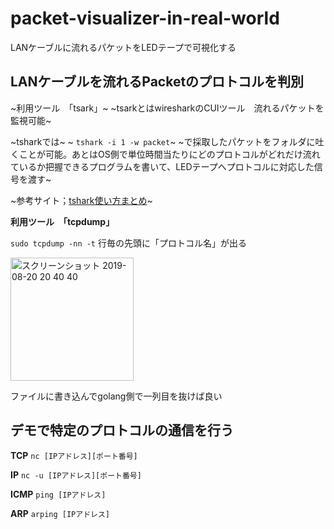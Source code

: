 # packet-visualizer-in-real-world
LANケーブルに流れるパケットをLEDテープで可視化する

## LANケーブルを流れるPacketのプロトコルを判別

~利用ツール　「tsark」~
~tsarkとはwiresharkのCUIツール　流れるパケットを監視可能~

~tsharkでは~
~ `tshark -i 1 -w packet`~
~で採取したパケットをフォルダに吐くことが可能。あとはOS側で単位時間当たりにどのプロトコルがどれだけ流れているか把握できるプログラムを書いて、LEDテープへプロトコルに対応した信号を渡す~

~参考サイト；[tshark使い方まとめ](https://oxynotes.com/?p=7969)~

**利用ツール　「tcpdump」**

 `sudo tcpdump -nn -t`
 行毎の先頭に「プロトコル名」が出る
 
 <img width="197" alt="スクリーンショット 2019-08-20 20 40 40" src="https://user-images.githubusercontent.com/32484108/63344578-ba00dd00-c38b-11e9-9127-1ec5e1a2c73a.png">

ファイルに書き込んでgolang側で一列目を抜けば良い

## デモで特定のプロトコルの通信を行う

**TCP** `nc [IPアドレス][ポート番号]`

**IP**  `nc -u [IPアドレス][ポート番号]`

**ICMP** `ping [IPアドレス]`

**ARP** `arping [IPアドレス]`
